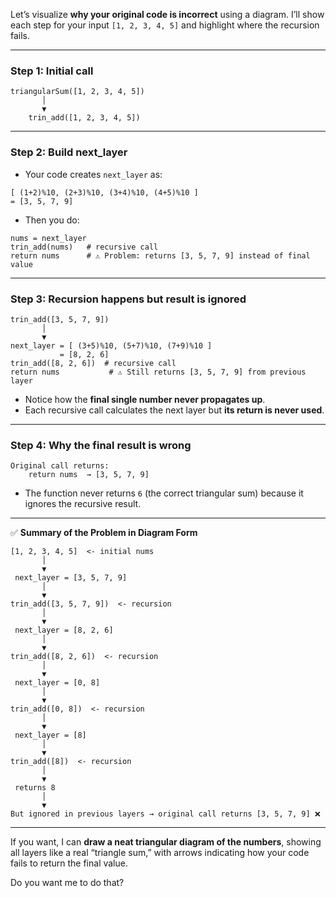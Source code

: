 Let’s visualize **why your original code is incorrect** using a diagram. I’ll show each step for your input `[1, 2, 3, 4, 5]` and highlight where the recursion fails.

---

### **Step 1: Initial call**

```
triangularSum([1, 2, 3, 4, 5])
       │
       ▼
    trin_add([1, 2, 3, 4, 5])
```

---

### **Step 2: Build next\_layer**

* Your code creates `next_layer` as:

```
[ (1+2)%10, (2+3)%10, (3+4)%10, (4+5)%10 ]
= [3, 5, 7, 9]
```

* Then you do:

```
nums = next_layer
trin_add(nums)   # recursive call
return nums      # ⚠ Problem: returns [3, 5, 7, 9] instead of final value
```

---

### **Step 3: Recursion happens but result is ignored**

```
trin_add([3, 5, 7, 9])
       │
       ▼
next_layer = [ (3+5)%10, (5+7)%10, (7+9)%10 ] 
           = [8, 2, 6]
trin_add([8, 2, 6])  # recursive call
return nums           # ⚠ Still returns [3, 5, 7, 9] from previous layer
```

* Notice how the **final single number never propagates up**.
* Each recursive call calculates the next layer but **its return is never used**.

---

### **Step 4: Why the final result is wrong**

```
Original call returns:
    return nums  → [3, 5, 7, 9]
```

* The function never returns `6` (the correct triangular sum) because it ignores the recursive result.

---

✅ **Summary of the Problem in Diagram Form**

```
[1, 2, 3, 4, 5]  <- initial nums
       │
       ▼
 next_layer = [3, 5, 7, 9] 
       │
       ▼
trin_add([3, 5, 7, 9])  <- recursion
       │
       ▼
 next_layer = [8, 2, 6]
       │
       ▼
trin_add([8, 2, 6])  <- recursion
       │
       ▼
 next_layer = [0, 8]
       │
       ▼
trin_add([0, 8])  <- recursion
       │
       ▼
 next_layer = [8]
       │
       ▼
trin_add([8])  <- recursion
       │
       ▼
 returns 8
       │
       ▼
But ignored in previous layers → original call returns [3, 5, 7, 9] ❌
```

---

If you want, I can **draw a neat triangular diagram of the numbers**, showing all layers like a real “triangle sum,” with arrows indicating how your code fails to return the final value.

Do you want me to do that?
